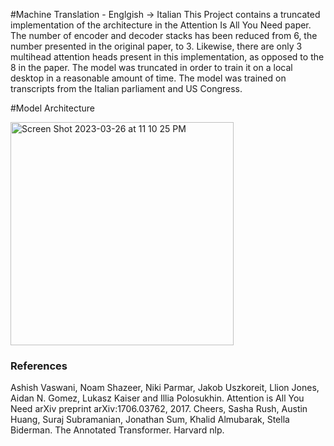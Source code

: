 #Machine Translation - Englgish -> Italian
This Project contains a truncated implementation of the architecture in the Attention Is All You Need paper. The number of encoder and decoder stacks has been reduced from 6, the number presented in the original paper, to 3. Likewise, there are only 3 multihead attention heads present in this implementation, as opposed to the 8 in the paper. The model was truncated in order to train it on a local desktop in a reasonable amount of time. 
The model was trained on transcripts from the Italian parliament and US Congress.

#Model Architecture

<img width="357" alt="Screen Shot 2023-03-26 at 11 10 25 PM" src="https://user-images.githubusercontent.com/22806151/227855235-77ad232f-4527-459e-bfe2-a6cd6b86d93d.png">


### References
Ashish Vaswani, Noam Shazeer, Niki Parmar, Jakob Uszkoreit, Llion Jones, Aidan N. Gomez, Lukasz Kaiser and Illia Polosukhin. Attention is All You Need arXiv preprint arXiv:1706.03762, 2017.
Cheers, Sasha Rush, Austin Huang, Suraj Subramanian, Jonathan Sum, Khalid Almubarak, Stella Biderman. The Annotated Transformer. Harvard nlp.
